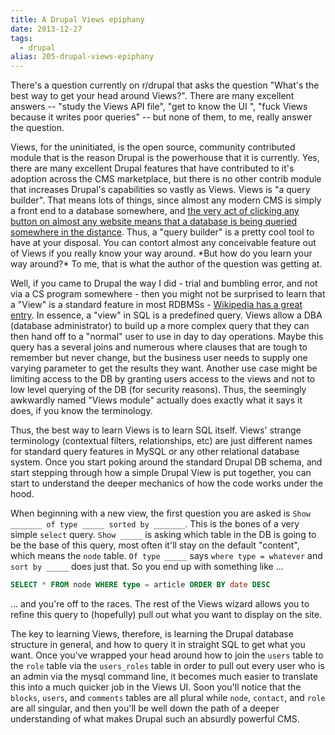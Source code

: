 ```yaml
---
title: A Drupal Views epiphany
date: 2013-12-27
tags: 
  - drupal
alias: 205-drupal-views-epiphany
---
```

There's a question currently on r/drupal that asks the question "What's the best way to get your head around Views?". There are many excellent answers -- "study the Views API file", "get to know the UI ", "fuck Views because it writes poor queries" -- but none of them, to me, really answer the question.

Views, for the uninitiated, is the open source, community contributed module that is the reason Drupal is the powerhouse that it is currently. Yes, there are many excellent Drupal features that have contributed to it's adoption across the CMS marketplace, but there is no other contrib module that increases Drupal's capabilities so vastly as Views. Views is "a query builder". That means lots of things, since almost any modern CMS is simply a front end to a database somewhere, and [the very act of clicking any button on almost any website means that a database is being queried somewhere in the distance](posts/chapter-2-databases). Thus, a "query builder" is a pretty cool tool to have at your disposal. You can contort almost any conceivable feature out of Views if you really know your way around. \*But how do you learn your way around?\* To me, that is what the author of the question was getting at.

Well, if you came to Drupal the way I did - trial and bumbling error, and not via a CS program somewhere - then you might not be surprised to learn that a "View" is a standard feature in most RDBMSs - [Wikipedia has a great entry](https://en.wikipedia.org/wiki/View_(SQL)). In essence, a "view" in SQL is a predefined query. Views allow a DBA (database administrator) to build up a more complex query that they can then hand off to a "normal" user to use in day to day operations. Maybe this query has a several joins and numerous where clauses that are tough to remember but never change, but the business user needs to supply one varying parameter to get the results they want. Another use case might be limiting access to the DB by granting users access to the views and not to low level querying of the DB (for security reasons). Thus, the seemingly awkwardly named "Views module" actually does exactly what it says it does, if you know the terminology.

Thus, the best way to learn Views is to learn SQL itself. Views' strange terminology (contextual filters, relationships, etc) are just different names for standard query features in MySQL or any other relational database system. Once you start poking around the standard Drupal DB schema, and start stepping through how a simple Drupal View is put together, you can start to understand the deeper mechanics of how the code works under the hood. 

When beginning with a new view, the first question you are asked is `Show _______ of type _____ sorted by _______`. This is the bones of a very simple `select` query. `Show _____` is asking which table in the DB is going to be the base of this query, most often it'll stay on the default "content", which means the `node` table. `Of type _____` says `where type = whatever` and `sort by _____` does just that. So you end up with something like ...

~~~sql
SELECT * FROM node WHERE type = article ORDER BY date DESC
~~~

... and you're off to the races. The rest of the Views wizard allows you to refine this query to (hopefully) pull out what you want to display on the site.

The key to learning Views, therefore, is learning the Drupal database structure in general, and how to query it in straight SQL to get what you want. Once you've wrapped your head around how to join the `users` table to the `role` table via the `users_roles` table in order to pull out every user who is an admin via the mysql command line, it becomes much easier to translate this into a much quicker job in the Views UI. Soon you'll notice that the `blocks`, `users`, and `comments` tables are all plural while `node`, `contact`, and `role` are all singular, and then you'll be well down the path of a deeper understanding of what makes Drupal such an absurdly powerful CMS.